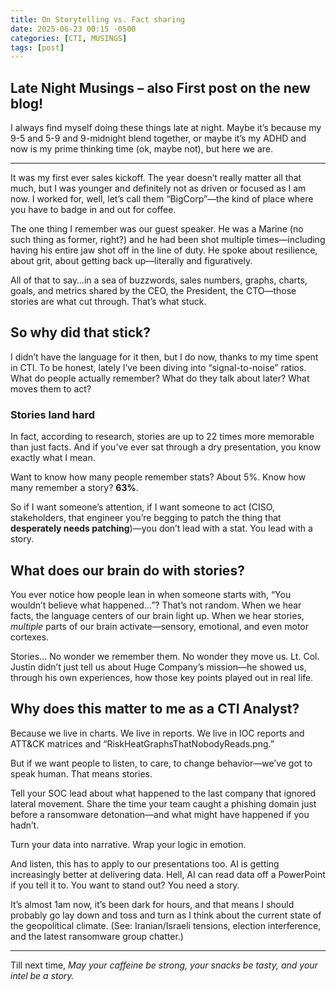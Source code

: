 ```yaml
---
title: On Storytelling vs. Fact sharing
date: 2025-06-23 00:15 -0500
categories: [CTI, MUSINGS]
tags: [post]
---
```


## Late Night Musings – also First post on the new blog!

I always find myself doing these things late at night. Maybe it’s because my 9-5 and 5-9 and 9-midnight blend together, or maybe it’s my ADHD and now is my prime thinking time (ok, maybe not), but here we are.

----------

It was my first ever sales kickoff. The year doesn’t really matter all that much, but I was younger and definitely not as driven or focused as I am now. I worked for, well, let’s call them “BigCorp”—the kind of place where you have to badge in and out for coffee.

The one thing I remember was our guest speaker. He was a Marine (no such thing as former, right?) and he had been shot multiple times—including having his entire jaw shot off in the line of duty. He spoke about resilience, about grit, about getting back up—literally and figuratively.

All of that to say…in a sea of buzzwords, sales numbers, graphs, charts, goals, and metrics shared by the CEO, the President, the CTO—those stories are what cut through. That’s what stuck.

## So why did that stick?

I didn’t have the language for it then, but I do now, thanks to my time spent in CTI. To be honest, lately I’ve been diving into “signal-to-noise” ratios. What do people actually remember? What do they talk about later? What moves them to act?

### **Stories land hard**

In fact, according to research, stories are up to 22 times more memorable than just facts. And if you’ve ever sat through a dry presentation, you know exactly what I mean.

Want to know how many people remember stats? About 5%. Know how many remember a story? **63%**.

So if I want someone’s attention, if I want someone to act (CISO, stakeholders, that engineer you’re begging to patch the thing that **desperately needs patching**)—you don’t lead with a stat. You lead with a story.

## What does our brain do with stories?

You ever notice how people lean in when someone starts with, “You wouldn’t believe what happened…”? That’s not random. When we hear facts, the language centers of our brain light up. When we hear stories, *multiple* parts of our brain activate—sensory, emotional, and even motor cortexes.

Stories… No wonder we remember them. No wonder they move us. Lt. Col. Justin didn’t just tell us about Huge Company’s mission—he showed us, through his own experiences, how those key points played out in real life.

## Why does this matter to me as a CTI Analyst?

Because we live in charts. We live in reports. We live in IOC reports and ATT&CK matrices and “RiskHeatGraphsThatNobodyReads.png.”

But if we want people to listen, to care, to change behavior—we’ve got to speak human. That means stories.

Tell your SOC lead about what happened to the last company that ignored lateral movement. Share the time your team caught a phishing domain just before a ransomware detonation—and what might have happened if you hadn’t.

Turn your data into narrative. Wrap your logic in emotion.

And listen, this has to apply to our presentations too. AI is getting increasingly better at delivering data. Hell, AI can read data off a PowerPoint if you tell it to. You want to stand out? You need a story.

It’s almost 1am now, it’s been dark for hours, and that means I should probably go lay down and toss and turn as I think about the current state of the geopolitical climate. (See: Iranian/Israeli tensions, election interference, and the latest ransomware group chatter.)

---------

Till next time, *May your caffeine be strong, your snacks be tasty, and your intel be a story.*

